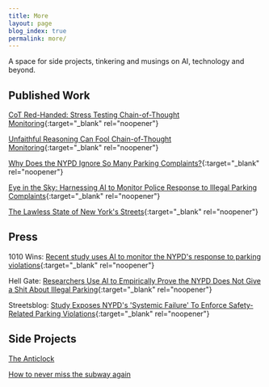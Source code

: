 ```yaml
---
title: More
layout: page
blog_index: true
permalink: more/
---
```

A space for side projects, tinkering and musings on AI, technology and beyond.

## Published Work

[CoT Red-Handed: Stress Testing Chain-of-Thought Monitoring](https://arxiv.org/abs/2505.23575){:target="_blank" rel="noopener"}

[Unfaithful Reasoning Can Fool Chain-of-Thought Monitoring](https://www.alignmentforum.org/posts/QYAfjdujzRv8hx6xo/unfaithful-reasoning-can-fool-chain-of-thought-monitoring){:target="_blank" rel="noopener"}

[Why Does the NYPD Ignore So Many Parking Complaints?](https://www.vitalcitynyc.org/articles/illegal-parking-and-failed-governance-ai-study-of-nypd-enforcement?){:target="_blank" rel="noopener"}

[Eye in the Sky: Harnessing AI to Monitor Police Response to Illegal Parking Complaints](https://papers.ssrn.com/sol3/papers.cfm?abstract_id=4974275){:target="_blank" rel="noopener"}

[The Lawless State of New York's Streets](https://www.vitalcitynyc.org/articles/the-lawless-state-of-new-yorks-streets){:target="_blank" rel="noopener"}

## Press

1010 Wins: [Recent study uses AI to monitor the NYPD's response to parking violations](https://www.audacy.com/podcast/winsam-on-demand-podcast-fe387/episodes/recent-study-uses-ai-to-monitor-the-nypds-response-to-parking-violations-1dc8e?action=AUTOPLAY_MINI&actionContentId=201-f9d2db1f-bbf6-47bc-95de-2226c60a5268){:target="_blank" rel="noopener"}

Hell Gate: [Researchers Use AI to Empirically Prove the NYPD Does Not Give a Shit About Illegal Parking](https://hellgatenyc.com/ai-nypd-illegal-parking/){:target="_blank" rel="noopener"}

Streetsblog: [Study Exposes NYPD's 'Systemic Failure' To Enforce Safety-Related Parking Violations](https://nyc.streetsblog.org/2024/10/29/study-exposes-nypds-systemic-failure-to-enforce-safety-related-parking-violations){:target="_blank" rel="noopener"}

## Side Projects

[The Anticlock](/posts/anticlock/)

[How to never miss the subway again](/posts/arrivals_rgb_display/)

